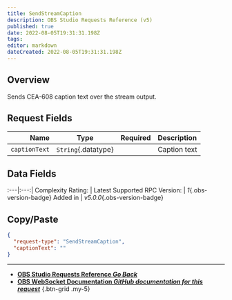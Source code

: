 ```yaml
---
title: SendStreamCaption
description: OBS Studio Requests Reference (v5)
published: true
date: 2022-08-05T19:31:31.198Z
tags: 
editor: markdown
dateCreated: 2022-08-05T19:31:31.198Z
---
```


## Overview
Sends CEA-608 caption text over the stream output.

## Request Fields
Name | Type | Required| Description |
----:|:----:|:-------:|:------------|
`captionText` | `String`{.datatype} | <i class="mdi mdi-check-bold"></i> | Caption text

## Data Fields
:---|:---:|
Complexity Rating: | <span class="stars stars--2"></span>
Latest Supported RPC Version: | *1*{.obs-version-badge}
Added in | *v5.0.0*{.obs-version-badge}

## Copy/Paste
```json
{
  "request-type": "SendStreamCaption",
  "captionText": ""
}
```

---

- [<i class="mdi mdi-chevron-left"></i>**OBS Studio Requests Reference *Go Back***](/en/Broadcasters/OBS/Requests)
- [<i class="mdi mdi-github"></i> **OBS WebSocket Documentation *GitHub documentation for this request***](https://github.com/obsproject/obs-websocket/blob/master/docs/generated/protocol.md#sendstreamcaption)
{.btn-grid .my-5}